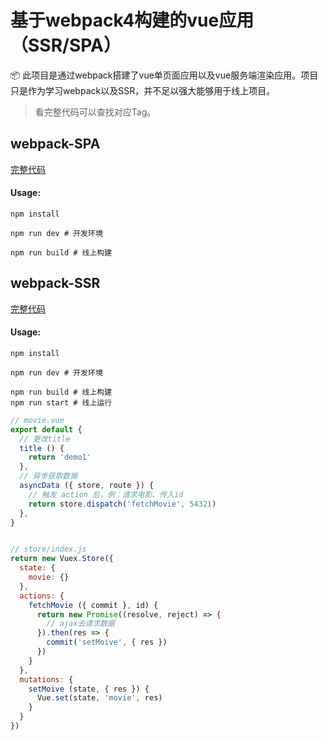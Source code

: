 # 基于webpack4构建的vue应用（SSR/SPA）

📦 此项目是通过webpack搭建了vue单页面应用以及vue服务端渲染应用。项目只是作为学习webpack以及SSR，并不足以强大能够用于线上项目。

> 看完整代码可以查找对应Tag。

## webpack-SPA

[完整代码](https://github.com/lhz960904/webpack-vue-ssr/tree/webpack4-SPA)

#### Usage:

```shell
npm install

npm run dev # 开发环境

npm run build # 线上构建
```





## webpack-SSR

[完整代码](https://github.com/lhz960904/webpack-vue-ssr/tree/webpack-SSR)

#### Usage:

```shell
npm install

npm run dev # 开发环境

npm run build # 线上构建
npm run start # 线上运行
```

```javascript
// movie.vue
export default {
  // 更改title
  title () {
  	return 'demo1'
  },
  // 异步获取数据
  asyncData ({ store, route }) {
    // 触发 action 后，例：请求电影、传入id
    return store.dispatch('fetchMovie', 54321)
  },
}


// store/index.js
return new Vuex.Store({
  state: {
    movie: {}
  },
  actions: {
    fetchMovie ({ commit }, id) {
      return new Promise((resolve, reject) => {
        // ajax去请求数据
      }).then(res => {
        commit('setMoive', { res })
      })
    }
  },
  mutations: {
    setMoive (state, { res }) {
      Vue.set(state, 'movie', res)
    }
  }
})
```
